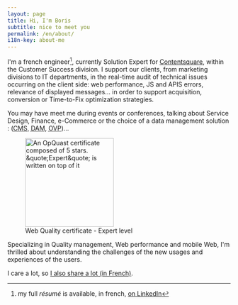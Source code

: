 ```yaml
---
layout: page
title: Hi, I'm Boris
subtitle: nice to meet you
permalink: /en/about/
i18n-key: about-me
---
```


I'm a french engineer[^1], currently Solution Expert for [Contentsquare](https://contentsquare.com/), within the Customer Success division. I support our clients, from marketing divisions to IT departments, in the real-time audit of technical issues occurring on the client side: web performance, JS and APIS errors, relevance of displayed messages... in order to support acquisition, conversion or Time-to-Fix optimization strategies.

You may have meet me during events or conferences, talking about Service Design, Finance, e-Commerce or the choice of a data management solution : (<abbr lang="en" title="Content Management System">CMS</abbr>, <abbr lang="en" title="Digital Asset Management">DAM</abbr>, <abbr lang="en" title="Online Video Platform">OVP</abbr>)…

<figure>
  <a href="https://certified.opquast.com/certificate/JQUAG2/"><img role="img" src="/assets/images/shared/issuer_v085b7.svg" loading="lazy" width="200" height="200" alt="An OpQuast certificate composed of 5 stars. &quote;Expert&quote; is written on top of it"></a>
  <figcaption>Web Quality certificate - Expert level</figcaption>
</figure>

Specializing in Quality management, Web performance and mobile Web, I'm thrilled about understanding the challenges of the new usages and experiences of the users.

I care a lot, so [I also share a lot (in French)](/partager/).

[^1]: my full <em lang="en">résumé</em> is available, in french, [on LinkedIn](https://www.linkedin.com/in/borisschapira/?locale=en_US 'CV de Boris SCHAPIRA sur LinkedIn')
